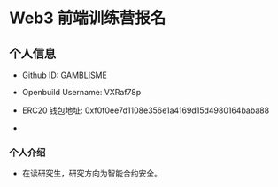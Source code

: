 # Web3 前端训练营报名

## 个人信息

* Github ID: GAMBLISME

* Openbuild Username: VXRaf78p


* ERC20 钱包地址:  0xf0f0ee7d1108e356e1a4169d15d4980164baba88
*

### 个人介绍

+ 在读研究生，研究方向为智能合约安全。 

